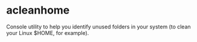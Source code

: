 # acleanhome
Console utility to help you identify unused folders in your system (to clean your Linux $HOME, for example).
